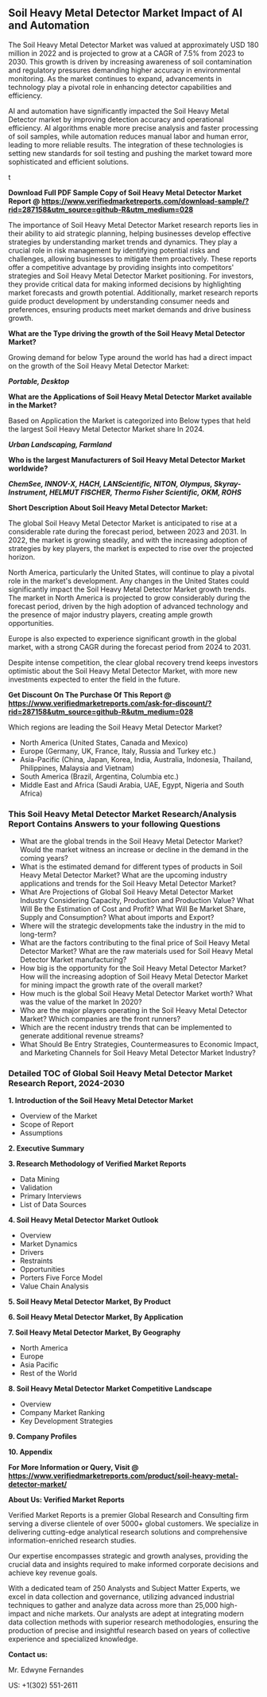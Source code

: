 <h2>Soil Heavy Metal Detector Market Impact of AI and Automation</h2><p>The Soil Heavy Metal Detector Market was valued at approximately USD 180 million in 2022 and is projected to grow at a CAGR of 7.5% from 2023 to 2030. This growth is driven by increasing awareness of soil contamination and regulatory pressures demanding higher accuracy in environmental monitoring. As the market continues to expand, advancements in technology play a pivotal role in enhancing detector capabilities and efficiency.</p><p>AI and automation have significantly impacted the Soil Heavy Metal Detector market by improving detection accuracy and operational efficiency. AI algorithms enable more precise analysis and faster processing of soil samples, while automation reduces manual labor and human error, leading to more reliable results. The integration of these technologies is setting new standards for soil testing and pushing the market toward more sophisticated and efficient solutions.</p>t</p><p id="" class=""><strong>Download Full PDF Sample Copy of Soil Heavy Metal Detector Market Report @ <a href="https://www.verifiedmarketreports.com/download-sample/?rid=287158&utm_source=github-R&utm_medium=028" target="_blank">https://www.verifiedmarketreports.com/download-sample/?rid=287158&utm_source=github-R&utm_medium=028</a></strong></p><p>The importance of&nbsp;Soil Heavy Metal Detector Market research reports lies in their ability to aid strategic planning, helping businesses develop effective strategies by understanding market trends and dynamics. They play a crucial role in risk management by identifying potential risks and challenges, allowing businesses to mitigate them proactively. These reports offer a competitive advantage by providing insights into competitors' strategies and Soil Heavy Metal Detector Market positioning. For investors, they provide critical data for making informed decisions by highlighting market forecasts and growth potential. Additionally, market research reports guide product development by understanding consumer needs and preferences, ensuring products meet market demands and drive business growth.</p><p><strong>What are the&nbsp;Type driving the growth of the Soil Heavy Metal Detector Market?</strong></p><p id="" class="">Growing demand for below Type around the world has had a direct impact on the growth of the Soil Heavy Metal Detector Market:</p><em><strong>Portable, Desktop</strong></em></p><strong>What are the&nbsp;Applications&nbsp;of Soil Heavy Metal Detector Market available in the Market?</strong></p><p id="" class="">Based on Application the Market is categorized into Below types that held the largest Soil Heavy Metal Detector Market share In 2024.</p><em><strong>Urban Landscaping, Farmland</strong></em></p><strong>Who is the largest Manufacturers of Soil Heavy Metal Detector Market worldwide?</strong></p><p><em><strong>ChemSee, INNOV-X, HACH, LANScientific, NITON, Olympus, Skyray-Instrument, HELMUT FISCHER, Thermo Fisher Scientific, OKM, ROHS</strong></em></p><p id="" class=""><strong>Short Description About Soil Heavy Metal Detector Market:</strong></p><p>The global Soil Heavy Metal Detector Market is anticipated to rise at a considerable rate during the forecast period, between 2023 and 2031. In 2022, the market is growing steadily, and with the increasing adoption of strategies by key players, the market is expected to rise over the projected horizon.</p><p>North America, particularly the United States, will continue to play a pivotal role in the market's development. Any changes in the United States could significantly impact the Soil Heavy Metal Detector Market growth trends. The market in North America is projected to grow considerably during the forecast period, driven by the high adoption of advanced technology and the presence of major industry players, creating ample growth opportunities.</p><p>Europe is also expected to experience significant growth in the global market, with a strong CAGR during the forecast period from 2024 to 2031.</p><p>Despite intense competition, the clear global recovery trend keeps investors optimistic about the Soil Heavy Metal Detector Market, with more new investments expected to enter the field in the future.</p><p id="" class=""><strong>Get Discount On The Purchase Of This Report @ <a href="https://www.verifiedmarketreports.com/ask-for-discount/?rid=287158&utm_source=github-R&utm_medium=028" target="_blank">https://www.verifiedmarketreports.com/ask-for-discount/?rid=287158&utm_source=github-R&utm_medium=028</a></strong></p>Which regions are leading the Soil Heavy Metal Detector Market?</p><ul><li>North America (United States, Canada and Mexico)</li><li>Europe (Germany, UK, France, Italy, Russia and Turkey etc.)</li><li>Asia-Pacific (China, Japan, Korea, India, Australia, Indonesia, Thailand, Philippines, Malaysia and Vietnam)</li><li>South America (Brazil, Argentina, Columbia etc.)</li><li>Middle East and Africa (Saudi Arabia, UAE, Egypt, Nigeria and South Africa)</li></ul><h3 id="" class="">This Soil Heavy Metal Detector Market Research/Analysis Report Contains Answers to your following Questions</h3><ul><li>What are the global trends in the Soil Heavy Metal Detector Market? Would the market witness an increase or decline in the demand in the coming years?</li><li>What is the estimated demand for different types of products in Soil Heavy Metal Detector Market? What are the upcoming industry applications and trends for the Soil Heavy Metal Detector Market?</li><li>What Are Projections of Global Soil Heavy Metal Detector Market Industry Considering Capacity, Production and Production Value? What Will Be the Estimation of Cost and Profit? What Will Be Market Share, Supply and Consumption? What about imports and Export?</li><li>Where will the strategic developments take the industry in the mid to long-term?</li><li>What are the factors contributing to the final price of Soil Heavy Metal Detector Market? What are the raw materials used for Soil Heavy Metal Detector Market manufacturing?</li><li>How big is the opportunity for the Soil Heavy Metal Detector Market? How will the increasing adoption of Soil Heavy Metal Detector Market for mining impact the growth rate of the overall market?</li><li>How much is the global Soil Heavy Metal Detector Market worth? What was the value of the market In 2020?</li><li>Who are the major players operating in the Soil Heavy Metal Detector Market? Which companies are the front runners?</li><li>Which are the recent industry trends that can be implemented to generate additional revenue streams?</li><li>What Should Be Entry Strategies, Countermeasures to Economic Impact, and Marketing Channels for Soil Heavy Metal Detector Market Industry?</li></ul><h3 id="" class="">Detailed TOC of Global Soil Heavy Metal Detector Market Research Report, 2024-2030</h3><p id="" class=""><strong>1. Introduction of the Soil Heavy Metal Detector Market</strong></p><ul><li>Overview of the Market</li><li>Scope of Report</li><li>Assumptions</li></ul><p id="" class=""><strong>2. Executive Summary</strong></p><p id="" class=""><strong>3. Research Methodology of Verified Market Reports</strong></p><ul><li>Data Mining</li><li>Validation</li><li>Primary Interviews</li><li>List of Data Sources</li></ul><p id="" class=""><strong>4. Soil Heavy Metal Detector Market Outlook</strong></p><ul><li>Overview</li><li>Market Dynamics</li><li>Drivers</li><li>Restraints</li><li>Opportunities</li><li>Porters Five Force Model</li><li>Value Chain Analysis</li></ul><p id="" class=""><strong>5. Soil Heavy Metal Detector Market, By Product</strong></p><p id="" class=""><strong>6. Soil Heavy Metal Detector Market, By Application</strong></p><p id="" class=""><strong>7. Soil Heavy Metal Detector Market, By Geography</strong></p><ul><li>North America</li><li>Europe</li><li>Asia Pacific</li><li>Rest of the World</li></ul><p id="" class=""><strong>8. Soil Heavy Metal Detector Market Competitive Landscape</strong></p><ul><li>Overview</li><li>Company Market Ranking</li><li>Key Development Strategies</li></ul><p id="" class=""><strong>9. Company Profiles</strong></p><p id="" class=""><strong>10. Appendix</strong></p><p id="" class=""><strong>For More Information or Query, Visit @ <a href="https://www.verifiedmarketreports.com/product/soil-heavy-metal-detector-market/" target="_blank">https://www.verifiedmarketreports.com/product/soil-heavy-metal-detector-market/</a></strong></p><p id="" class=""><strong>About Us: Verified Market Reports</strong></p><p id="" class="">Verified Market Reports is a premier Global Research and Consulting firm serving a diverse clientele of over 5000+ global customers. We specialize in delivering cutting-edge analytical research solutions and comprehensive information-enriched research studies.</p><p id="" class="">Our expertise encompasses strategic and growth analyses, providing the crucial data and insights required to make informed corporate decisions and achieve key revenue goals.</p><p id="" class="">With a dedicated team of 250 Analysts and Subject Matter Experts, we excel in data collection and governance, utilizing advanced industrial techniques to gather and analyze data across more than 25,000 high-impact and niche markets. Our analysts are adept at integrating modern data collection methods with superior research methodologies, ensuring the production of precise and insightful research based on years of collective experience and specialized knowledge.</p><p id="" class=""><strong>Contact us:</strong></p><p id="" class="">Mr. Edwyne Fernandes</p><p id="" class="">US: +1(302) 551-2611</p>